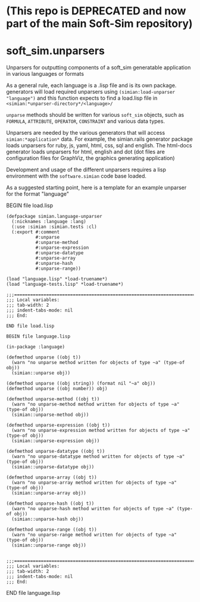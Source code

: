 # (This repo is DEPRECATED and now part of the main Soft-Sim repository)
# soft_sim.unparsers

Unparsers for outputting components of a soft_sim generatable application in various languages or formats

As a general rule, each language is a .lisp file and is its own package. generators will load required unparsers using `(simian:load-unparser "language")` and this function expects to find a load.lisp file in `<simian:*unparser-directory*/<language>/`

`unparse` methods should be written for various `soft_sim` objects, such as `FORMULA`, `ATTRIBUTE`, `OPERATOR`, `CONSTRAINT` and various data types.

Unparsers are needed by the various generators that will access `simian:*application*` data. For example, the simian.rails generator package loads unparsers for ruby, js, yaml, html, css, sql and english.  The html-docs generator loads unparsers for html, english and dot (dot files are configuration files for GraphViz, the graphics generating application)

Development and usage of the different unparsers requires a lisp environment with the `software.simian` code base loaded. 

As a suggested starting point, here is a template for an example unparser for the format "language"

BEGIN file load.lisp
```
(defpackage simian.language-unparser
  (:nicknames :language :lang)
  (:use :simian :simian.tests :cl)
  (:export #:comment
           #:unparse
           #:unparse-method
           #:unparse-expression
           #:unparse-datatype
           #:unparse-array
           #:unparse-hash
           #:unparse-range))

(load "language.lisp" *load-truename*)
(load "language-tests.lisp" *load-truename*)

;;;===========================================================================
;;; Local variables:
;;; tab-width: 2
;;; indent-tabs-mode: nil
;;; End:

END file load.lisp

BEGIN file language.lisp

(in-package :language)

(defmethod unparse ((obj t))
  (warn "no unparse method written for objects of type ~a" (type-of obj))
  (simian::unparse obj))

(defmethod unparse ((obj string)) (format nil "~a" obj))
(defmethod unparse ((obj number)) obj)

(defmethod unparse-method ((obj t))
  (warn "no unparse-method method written for objects of type ~a" (type-of obj))
  (simian::unparse-method obj))

(defmethod unparse-expression ((obj t))
  (warn "no unparse-expression method written for objects of type ~a" (type-of obj))
  (simian::unparse-expression obj))

(defmethod unparse-datatype ((obj t))
  (warn "no unparse-datatype method written for objects of type ~a" (type-of obj))
  (simian::unparse-datatype obj))

(defmethod unparse-array ((obj t))
  (warn "no unparse-array method written for objects of type ~a" (type-of obj))
  (simian::unparse-array obj))

(defmethod unparse-hash ((obj t))
  (warn "no unparse-hash method written for objects of type ~a" (type-of obj))
  (simian::unparse-hash obj))

(defmethod unparse-range ((obj t))
  (warn "no unparse-range method written for objects of type ~a" (type-of obj))
  (simian::unparse-range obj))


;;;===========================================================================
;;; Local variables:
;;; tab-width: 2
;;; indent-tabs-mode: nil
;;; End:
```
END file language.lisp

